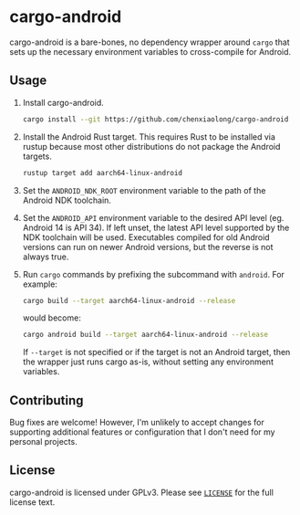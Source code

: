 # cargo-android

cargo-android is a bare-bones, no dependency wrapper around `cargo` that sets up the necessary environment variables to cross-compile for Android.

## Usage

1. Install cargo-android.

    ```bash
    cargo install --git https://github.com/chenxiaolong/cargo-android
    ```

2. Install the Android Rust target. This requires Rust to be installed via rustup because most other distributions do not package the Android targets.

    ```bash
    rustup target add aarch64-linux-android
    ```

3. Set the `ANDROID_NDK_ROOT` environment variable to the path of the Android NDK toolchain.

4. Set the `ANDROID_API` environment variable to the desired API level (eg. Android 14 is API 34). If left unset, the latest API level supported by the NDK toolchain will be used. Executables compiled for old Android versions can run on newer Android versions, but the reverse is not always true.

5. Run `cargo` commands by prefixing the subcommand with `android`. For example:

    ```bash
    cargo build --target aarch64-linux-android --release
    ```

    would become:

    ```bash
    cargo android build --target aarch64-linux-android --release
    ```

    If `--target` is not specified or if the target is not an Android target, then the wrapper just runs cargo as-is, without setting any environment variables.

## Contributing

Bug fixes are welcome! However, I'm unlikely to accept changes for supporting additional features or configuration that I don't need for my personal projects.

## License

cargo-android is licensed under GPLv3. Please see [`LICENSE`](./LICENSE) for the full license text.
